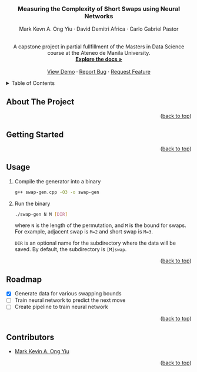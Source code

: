 <a name="readme-top"></a>

<!-- TITLE -->
<div align="center">
  <h3 align="center">Measuring the Complexity of Short Swaps using Neural Networks</h3>
  Mark Kevn A. Ong Yiu · David Demitri Africa · Carlo Gabriel Pastor
  <br />
  <br />
  <p align="center">
    A capstone project in partial fullfillment of the Masters in Data Science course at the Ateneo de Manila University.
    <br />
    <a href="https://github.com/ongyiumark/analyzing-short-swaps"><strong>Explore the docs »</strong></a>
    <br />
    <br />
    <a href="https://github.com/ongyiumark/analyzing-short-swaps">View Demo</a>
    ·
    <a href="https://github.com/ongyiumark/analyzing-short-swaps/issues">Report Bug</a>
    ·
    <a href="https://github.com/ongyiumark/analyzing-short-swaps/issues">Request Feature</a>
  </p>
</div>

<!-- TABLE OF CONTENTS -->
<details>
  <summary>Table of Contents</summary>
  <ol>
    <li><a href="#about-the-project">About The Project</a></li>
    <li><a href="#getting-started">Getting Started</a></li>
    <li><a href="#usage">Usage</a></li>
    <li><a href="#roadmap">Roadmap</a></li>
    <li><a href="#contributors">Contributors</a></li>
  </ol>
</details>


<!-- ABOUT THE PROJECT -->
## About The Project

<p align="right">(<a href="#readme-top">back to top</a>)</p>


<!-- GETTING STARTED -->
## Getting Started 

<p align="right">(<a href="#readme-top">back to top</a>)</p>


<!-- USAGE -->
## Usage

1. Compile the generator into a binary
    ```sh
    g++ swap-gen.cpp -O3 -o swap-gen
    ```
2. Run the binary
    ```sh
    ./swap-gen N M [DIR]
    ```
    where `N` is the length of the permutation, and `M` is the bound for swaps. For example, adjacent swap is `M=2` and short swap is `M=3`.

    `DIR` is an optional name for the subdirectory where the data will be saved. By default, the subdirectory is `[M]swap`.

<p align="right">(<a href="#readme-top">back to top</a>)</p>


<!-- ROADMAP -->
## Roadmap
- [x] Generate data for various swapping bounds
- [ ] Train neural network to predict the next move
- [ ] Create pipeline to train neural network

<p align="right">(<a href="#readme-top">back to top</a>)</p>


<!-- CONTRIBUTORS -->
## Contributors
- [Mark Kevin A. Ong Yiu](https://github.com/ongyiumark)

<p align="right">(<a href="#readme-top">back to top</a>)</p>